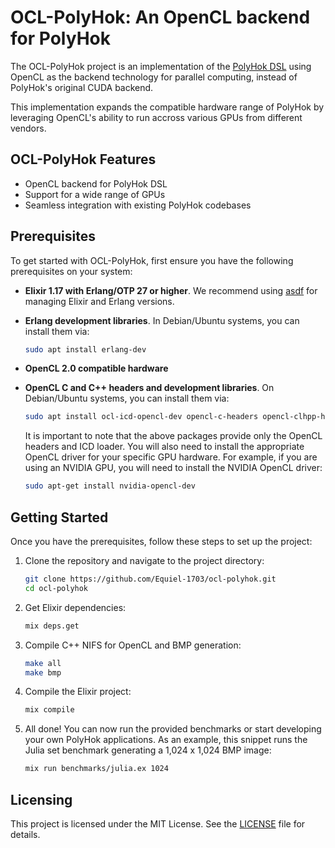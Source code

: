 # OCL-PolyHok: An OpenCL backend for PolyHok

The OCL-PolyHok project is an implementation of the [PolyHok DSL](https://github.com/ardubois/poly_hok) using OpenCL as the backend technology for parallel computing, instead of PolyHok's original CUDA backend.

This implementation expands the compatible hardware range of PolyHok by leveraging OpenCL's ability to run accross various GPUs from different vendors.

## OCL-PolyHok Features

- OpenCL backend for PolyHok DSL
- Support for a wide range of GPUs
- Seamless integration with existing PolyHok codebases

## Prerequisites

To get started with OCL-PolyHok, first ensure you have the following prerequisites on your system:

- **Elixir 1.17 with Erlang/OTP 27 or higher**. We recommend using [asdf](https://asdf-vm.com/) for managing Elixir and Erlang versions.

- **Erlang development libraries**. In Debian/Ubuntu systems, you can install them via:

  ```bash
  sudo apt install erlang-dev
  ```

- **OpenCL 2.0 compatible hardware**

- **OpenCL C and C++ headers and development libraries**. On Debian/Ubuntu systems, you can install them via:

  ```bash
  sudo apt install ocl-icd-opencl-dev opencl-c-headers opencl-clhpp-headers
  ```

  It is important to note that the above packages provide only the OpenCL headers and ICD loader. You will also need to install the appropriate OpenCL driver for your specific GPU hardware. For example, if you are using an NVIDIA GPU, you will need to install the NVIDIA OpenCL driver:
  
  ```bash
  sudo apt-get install nvidia-opencl-dev
  ```

## Getting Started

Once you have the prerequisites, follow these steps to set up the project:

1. Clone the repository and navigate to the project directory:

   ```bash
   git clone https://github.com/Equiel-1703/ocl-polyhok.git
   cd ocl-polyhok
   ```

2. Get Elixir dependencies:

    ```bash
    mix deps.get
    ```

3. Compile C++ NIFS for OpenCL and BMP generation:

    ```bash
    make all
    make bmp
    ```

4. Compile the Elixir project:

    ```bash
    mix compile
    ```

5. All done! You can now run the provided benchmarks or start developing your own PolyHok applications. As an example, this snippet runs the Julia set benchmark generating a 1,024 x 1,024 BMP image:

    ```bash
    mix run benchmarks/julia.ex 1024
    ```

## Licensing

This project is licensed under the MIT License. See the [LICENSE](LICENSE) file for details.
